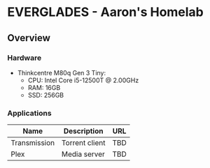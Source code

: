# EVERGLADES - Aaron's Homelab

## Overview

### Hardware

- Thinkcentre M80q Gen 3 Tiny:
  - CPU: Intel Core i5-12500T @ 2.00GHz
  - RAM: 16GB
  - SSD: 256GB

### Applications

| Name         | Description    | URL |
| ------------ | -------------- | --- |
| Transmission | Torrent client | TBD |
| Plex         | Media server   | TBD |
